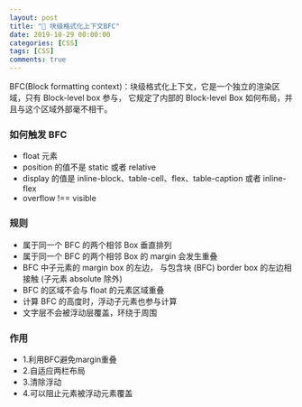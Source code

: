 ```yaml
---
layout: post
title: "🎄 块级格式化上下文BFC"
date: 2019-10-29 00:00:00
categories: [CSS]
tags: [CSS]
comments: true
---
```



BFC(Block formatting context)：块级格式化上下文，它是一个独立的渲染区域，只有 Block-level box 参与， 它规定了内部的 Block-level Box 如何布局，并且与这个区域外部毫不相干。

<!--more-->

### 如何触发 BFC
- float 元素
- position 的值不是 static 或者 relative
- display 的值是 inline-block、table-cell、flex、table-caption 或者 inline-flex
- overflow !== visible

### 规则
- 属于同一个 BFC 的两个相邻 Box 垂直排列
- 属于同一个 BFC 的两个相邻 Box 的 margin 会发生重叠
- BFC 中子元素的 margin box 的左边， 与包含块 (BFC) border box 的左边相接触 (子元素 absolute 除外)
- BFC 的区域不会与 float 的元素区域重叠
- 计算 BFC 的高度时，浮动子元素也参与计算
- 文字层不会被浮动层覆盖，环绕于周围

### 作用
- 1.利用BFC避免margin重叠
- 2.自适应两栏布局
- 3.清除浮动
- 4.可以阻止元素被浮动元素覆盖
